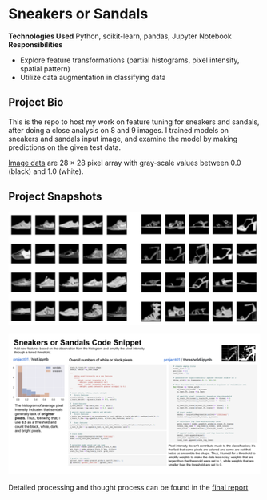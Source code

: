 # Sneakers or Sandals		
 

**Technologies Used** Python, scikit-learn, pandas, Jupyter Notebook   
**Responsibilities**
- Explore feature transformations (partial histograms, pixel intensity, spatial pattern)
- Utilize data augmentation in classifying data
    

## Project Bio

This is the repo to host my work on feature tuning for sneakers and sandals, after doing a close analysis on 8 and 9 images. I trained models on sneakers and sandals input image, and examine the model by making predictions on the given test data.  

[Image data](https://github.com/irina-wang/tufts/tree/main/cs135-machine-learning/work/project01/data_sneaker_vs_sandal) are 28 × 28 pixel array with gray-scale values between 0.0 (black) and 1.0 (white). 


## Project Snapshots

![](./final/Sneaker_or_sandals_projOverview.jpg)

![](./final/Sneaker_or_sandal_code_snippet.png)

Detailed processing and thought process can be found in the [final report](https://github.com/irina-wang/tufts/blob/main/cs135-machine-learning/work/project01/final/Project_1.pdf)
